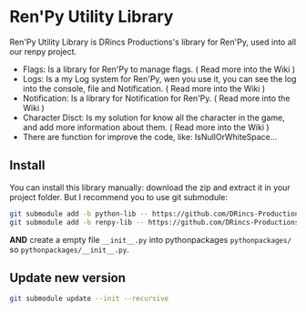 # Ren'Py Utility Library

Ren'Py Utility Library is DRincs Productions's library for Ren'Py, used into all our renpy project.

* Flags: Is a library for Ren'Py to manage flags. ( Read more into the Wiki )
* Logs: Is a my Log system for Ren'Py, wen you use it, you can see the log into the console, file and Notification. ( Read more into the Wiki )
* Notification: Is a library for Notification for Ren'Py. ( Read more into the Wiki )
* Character Disct: Is my solution for know all the character in the game, and add more information about them. ( Read more into the Wiki )
* There are function for improve the code, like: IsNullOrWhiteSpace...

## Install
You can install this library manually: download the zip and extract it in your project folder.
But I recommend you to use git submodule:
```bash
git submodule add -b python-lib -- https://github.com/DRincs-Productions/renpy-utility-lib 'pythonpackages/renpy_utility'
git submodule add -b renpy-lib -- https://github.com/DRincs-Productions/renpy-utility-lib 'game/renpy_utility_tool'
```

**AND** create a empty file `__init__.py` into pythonpackages `pythonpackages/` so `pythonpackages/__init__.py`.

## Update new version
```bash
git submodule update --init --recursive
```
